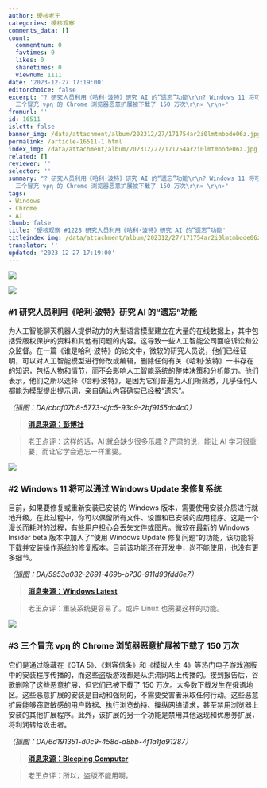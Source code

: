 ```yaml
---
author: 硬核老王
categories: 硬核观察
comments_data: []
count:
  commentnum: 0
  favtimes: 0
  likes: 0
  sharetimes: 0
  viewnum: 1111
date: '2023-12-27 17:19:00'
editorchoice: false
excerpt: "? 研究人员利用《哈利·波特》研究 AI 的“遗忘”功能\r\n? Windows 11 将可以通过 Windows Update 来修复系统\r\n?
  三个冒充 νρη 的 Chrome 浏览器恶意扩展被下载了 150 万次\r\n» \r\n»"
fromurl: ''
id: 16511
islctt: false
banner_img: /data/attachment/album/202312/27/171754ar2i0lmtmbode06z.jpg
permalink: /article-16511-1.html
index_img: /data/attachment/album/202312/27/171754ar2i0lmtmbode06z.jpg
related: []
reviewer: ''
selector: ''
summary: "? 研究人员利用《哈利·波特》研究 AI 的“遗忘”功能\r\n? Windows 11 将可以通过 Windows Update 来修复系统\r\n?
  三个冒充 νρη 的 Chrome 浏览器恶意扩展被下载了 150 万次\r\n» \r\n»"
tags:
- Windows
- Chrome
- AI
thumb: false
title: '硬核观察 #1228 研究人员利用《哈利·波特》研究 AI 的“遗忘”功能'
titleindex_img: /data/attachment/album/202312/27/171754ar2i0lmtmbode06z.jpg
translator: ''
updated: '2023-12-27 17:19:00'
---
```


![](/data/attachment/album/202312/27/171754ar2i0lmtmbode06z.jpg)


![](/data/attachment/album/202312/27/171816hvvt2u9izf4ee2c1.png)


### #1 研究人员利用《哈利·波特》研究 AI 的“遗忘”功能


为人工智能聊天机器人提供动力的大型语言模型建立在大量的在线数据上，其中包括受版权保护的资料和其他有问题的内容。这导致一些人工智能公司面临诉讼和公众监督。在一篇《谁是哈利·波特》的论文中，微软的研究人员说，他们已经证明，可以对人工智能模型进行修改或编辑，删除任何有关《哈利·波特》一书存在的知识，包括人物和情节，而不会影响人工智能系统的整体决策和分析能力。他们表示，他们之所以选择《哈利·波特》，是因为它们普遍为人们所熟悉，几乎任何人都能为模型提出提示词，亲自确认内容确实已经被“遗忘”。


*（插图：DA/cbaf07b8-5773-4fc5-93c9-2bf9155dc4c0）*



> 
> **[消息来源：彭博社](https://www.bloomberg.com/news/articles/2023-12-26/researchers-have-a-magic-tool-to-understand-ai-harry-potter)**
> 
> 
> 



> 
> 老王点评：这样的话，AI 就会缺少很多乐趣 ? 严肃的说，能让 AI 学习很重要，而让它学会遗忘一样重要。
> 
> 
> 


![](/data/attachment/album/202312/27/171829v8v8xzzf8bf8fujz.png)


### #2 Windows 11 将可以通过 Windows Update 来修复系统


目前，如果要修复或重新安装已安装的 Windows 版本，需要使用安装介质进行就地升级。在此过程中，你可以保留所有文件、设置和已安装的应用程序。这是一个漫长而耗时的过程，有些用户担心会丢失文件或图片。微软在最新的 Windows Insider beta 版本中加入了“使用 Windows Update 修复问题”的功能，该功能将下载并安装操作系统的修复版本。目前该功能还在开发中，尚不能使用，也没有更多细节。


*（插图：DA/5953a032-2691-469b-b730-911d93fdd6e7）*



> 
> **[消息来源：Windows Latest](https://www.windowslatest.com/2023/12/26/microsofts-game-changer-feature-reinstalls-windows-11-directly-via-windows-update/)**
> 
> 
> 



> 
> 老王点评：重装系统更容易了。或许 Linux 也需要这样的功能。
> 
> 
> 


![](/data/attachment/album/202312/27/171900y2ed616j8bwege62.png)


### #3 三个冒充 νρη 的 Chrome 浏览器恶意扩展被下载了 150 万次


它们是通过隐藏在《GTA 5》、《刺客信条》和《模拟人生 4》等热门电子游戏盗版中的安装程序传播的，而这些盗版游戏都是从洪流网站上传播的。接到报告后，谷歌删除了这些恶意扩展，但它们已被下载了 150 万次。大多数下载发生在俄语地区。这些恶意扩展的安装是自动和强制的，不需要受害者采取任何行动。这些恶意扩展能够窃取敏感的用户数据、执行浏览劫持、操纵网络请求，甚至禁用浏览器上安装的其他扩展程序。此外，该扩展的另一个功能是禁用其他返现和优惠券扩展，将利润转给攻击者。


*（插图：DA/6d191351-d0c9-458d-a8bb-4f1a1fa91287）*



> 
> **[消息来源：Bleeping Computer](https://www.bleepingcomputer.com/news/security/fake-vpn-chrome-extensions-force-installed-15-million-times/)**
> 
> 
> 



> 
> 老王点评：所以，盗版不能用啊。
> 
> 
>
